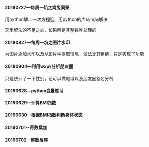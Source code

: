 #### 20180727—每周一坑之鸡兔同笼

用python解二一次方程组，用python的库sympy解决

这里解法的不足之处，如果解是非整数咋处理的

#### 20180827—每周一坑之图片水印

为图片添加水印以及从图片中提取信息，做法比较粗糙，只是实现了功能

#### 20180904—利用wxpy分析朋友圈

只是统计了一下性别，还可以做地域以及朋友圈签名分析
#### 20190628—python变量练习
#### 20190629--计算BMI指数
#### 20190630--根据BMI指数判断身体状态
#### 20190701--奇数累加
#### 20190702--整数反序